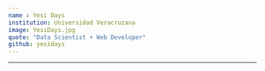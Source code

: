 ```yaml
---
name : Yesi Days
institution: Universidad Veracruzana
image: YesiDays.jpg
quote: "Data Scientist + Web Developer"
github: yesidays
---
```

---
